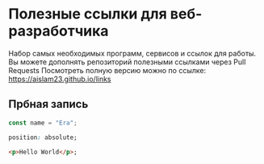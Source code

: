 # Полезные ссылки для веб-разработчика
Набор самых необходимых программ, сервисов и ссылок для работы. Вы можете дополнять репозиторий полезными ссылками через Pull Requests
Посмотреть полную версию можно по ссылке: https://aislam23.github.io/links

## Прбная запись
```js
const name = "Era";
```
```css
position: absolute;
```
```html
<p>Hello World</p>;
```
